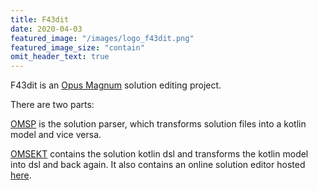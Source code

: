 ```yaml
---
title: F43dit
date: 2020-04-03
featured_image: "/images/logo_f43dit.png"
featured_image_size: "contain"
omit_header_text: true
---
```


F43dit is an [Opus Magnum](http://www.zachtronics.com/opus-magnum/) solution editing project.

There are two parts:

[OMSP](https://github.com/F43nd1r/omsp) is the solution parser, which transforms solution files into a kotlin model and vice versa.

[OMSEKT](https://github.com/F43nd1r/omsekt) contains the solution kotlin dsl and transforms the kotlin model into dsl and back again. It also contains an online solution editor hosted [here](https://om.faendir.com).
